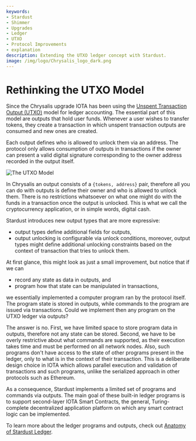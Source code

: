 ```yaml
---
keywords:
- Stardust
- Shimmer
- Upgrades
- Ledger
- UTXO
- Protocol Improvements
- explanation
description: Extending the UTXO ledger concept with Stardust.
image: /img/logo/Chrysalis_logo_dark.png
---
```


# Rethinking the UTXO Model

Since the Chrysalis upgrade IOTA has been using the [Unspent Transaction Output (UTXO)](https://en.wikipedia.org/wiki/Unspent_transaction_output)
model for ledger accounting. The essential part of this model are outputs that hold user funds. Whenever a user wishes
to transfer tokens, they create a transaction in which unspent transaction outputs are consumed and new ones are created.

Each output defines who is allowed to unlock them via an address. The protocol only allows consumption of outputs in
transactions if the owner can present a valid digital signature corresponding to the owner address recorded in the output
itself.

![The UTXO Model](/img/introduction/what_is_stardust/utxo.png)

In Chrysalis an output consists of a `{tokens, address}` pair, therefore all you can do with outputs is define their
owner and who is allowed to unlock them. There is no restrictions whatsoever on what one might do with the funds in
a transaction once the output is unlocked. This is what we call the cryptocurrency application, or in simple words,
digital cash.

Stardust introduces new output types that are more expressive:
- output types define additional fields for outputs,
- output unlocking is configurable via unlock conditions, moreover, output types might define additional unlocking constraints based on the context of transaction that tries to unlock them.

At first glance, this might look as just a small improvement, but notice that if we can
- record any state as data in outputs, and
- program how that state can be manipulated in transactions,

we essentially implemented a computer program ran by the protocol itself. The program state is stored in outputs, while
commands to the program are issued via transactions. Could we implement then any program on the UTXO ledger via outputs?

The answer is no. First, we have limited space to store program data in outputs, therefore not any state can be stored.
Second, we have to be overly restrictive about what commands are supported, as their execution takes time and must be
performed on all network nodes. Also, such programs don't have access to the state of other programs present in the
ledger, only to what is in the context of their transaction. This is a deliberate design choice in IOTA which
allows parallel execution and validation of transactions and such programs, unlike the serialized approach in other
protocols such as Ethereum.

As a consequence, Stardust implements a limited set of programs and commands via outputs. The main goal of these
built-in ledger programs is to support second-layer IOTA Smart Contracts, the general, Turing-complete decentralized
application platform on which any smart contract logic can be implemented.

To learn more about the ledger programs and outputs, check out [Anatomy of Stardust Ledger](../ledger/intro.md).
